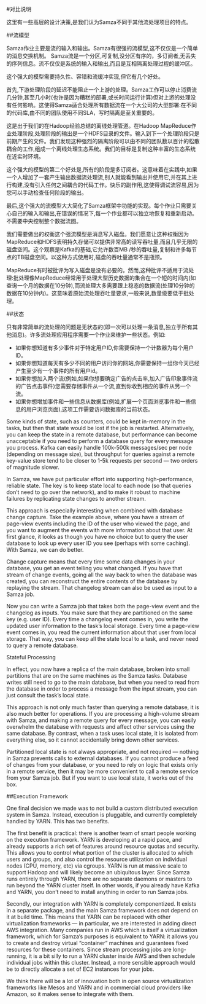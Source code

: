 #对比说明

这里有一些高层的设计决策,是我们认为Samza不同于其他流处理项目的特点。

##流模型

Samza作业主要是流的输入和输出。Samza有很强的流模型,这不仅仅是一个简单的消息交换机制。 Samza流是一个分区,可复制,没分区有序的，多订阅者,无丢失的序列信息。流不仅仅是系统的输入和输出,而且是互相隔离处理过程的缓冲区。

这个强大的模型需要持久性、容错和流缓冲实现,但它有几个好处。

首先,下游处理阶段的延迟不能阻止一个上游的处理。Samza工作可以停止消费流几分钟,甚至几小时(也许是因为糟糕的部署,或长时间运行计算)但对上游的处理没有任何影响。这使得Samza适合处理所有数据流在一个大公司的大型部署:在不同的代码库,由不同的团队使用不同SLA，写时隔离是至关重要的。

这是出于我们的在Hadoop经验总结的离线处理管道。在Hadoop MapReduce作业处理阶段,处理阶段的输出是一个HDFS目录的文件。输入到下一个处理阶段只是前期产生的文件。我们发现这种强烈的隔离阶段可以由不同的团队数以百计的松散耦合的工作,组成一个离线处理生态系统。我们的目标是复制这种丰富的生态系统在近实时环境。

这个强大的模型的第二个好处是,所有的阶段是多订阅者。这意味着在实践中,如果一个人增加了一套产生输出数据流处理流,别人就能看到输出并使用它,并在其上进行构建,没有引入任何之间耦合的代码工作。快乐的副作用,这使得调试流容易,因为您可以手动检查任何阶段的输出。

最后,这个强大的流模型大大简化了Samza框架中功能的实现。每个作业只需要关心自己的输入和输出,在错误的情况下,每一个作业都可以独立地恢复和重新启动。不需要中央控制整个数据流图。

我们需要做出的权衡这个强流模型是消息写入磁盘。我们愿意让这种权衡因为MapReduce和HDFS表明持久存储可以提供非常高的读写吞吐量,而且几乎无限的磁盘空间。这个观察是Kafka的基础,它允许数百MB /秒的吞吐量,复制和许多每节点的TB磁盘空间。以这种方式使用时,磁盘的吞吐量通常不是瓶颈。

MapReduce有时被批评为写入磁盘是没有必要的。然而,这种批评不适用于流处理:批处理像MapReduce经常用于处理大型历史数据的集合在一个短的时间内(如查询一个月的数据在10分钟),而流处理大多需要跟上稳态的数据流(处理10分钟的数据在10分钟内)。这意味着原始流处理吞吐量要求,一般来说,数量级要低于批处理。

##状态

只有非常简单的流处理的问题是无状态的(即一次可以处理一条消息,独立于所有其他消息)。许多流处理应用程序需要一个作业来维护一些状态。例如:
- 如果你想知道有多少事件对于特定用户ID,你需要保持一个计数器为每个用户ID。
- 如果你想知道每天有多少不同的用户访问你的网站,你需要保持一组你今天已经产生至少有一个事件的所有用户id。
- 如果你想加入两个流(例如,如果你想要确定广告的点击率,加入广告印象事件流的广告点击事件)您需要存储事件从一个流,直到你收到相应的事件从另一个流。
- 如果你想增加事件和一些信息从数据库(例如,扩展一个页面浏览事件和一些信息的用户浏览页面),这项工作需要访问数据库的当前状态。

Some kinds of state, such as counters, could be kept in-memory in the tasks, but then that state would be lost if the job is restarted. Alternatively, you can keep the state in a remote database, but performance can become unacceptable if you need to perform a database query for every message you process. Kafka can easily handle 100k-500k messages/sec per node (depending on message size), but throughput for queries against a remote key-value store tend to be closer to 1-5k requests per second — two orders of magnitude slower.

In Samza, we have put particular effort into supporting high-performance, reliable state. The key is to keep state local to each node (so that queries don’t need to go over the network), and to make it robust to machine failures by replicating state changes to another stream.

This approach is especially interesting when combined with database change capture. Take the example above, where you have a stream of page-view events including the ID of the user who viewed the page, and you want to augment the events with more information about that user. At first glance, it looks as though you have no choice but to query the user database to look up every user ID you see (perhaps with some caching). With Samza, we can do better.

Change capture means that every time some data changes in your database, you get an event telling you what changed. If you have that stream of change events, going all the way back to when the database was created, you can reconstruct the entire contents of the database by replaying the stream. That changelog stream can also be used as input to a Samza job.

Now you can write a Samza job that takes both the page-view event and the changelog as inputs. You make sure that they are partitioned on the same key (e.g. user ID). Every time a changelog event comes in, you write the updated user information to the task’s local storage. Every time a page-view event comes in, you read the current information about that user from local storage. That way, you can keep all the state local to a task, and never need to query a remote database.

Stateful Processing

In effect, you now have a replica of the main database, broken into small partitions that are on the same machines as the Samza tasks. Database writes still need to go to the main database, but when you need to read from the database in order to process a message from the input stream, you can just consult the task’s local state.

This approach is not only much faster than querying a remote database, it is also much better for operations. If you are processing a high-volume stream with Samza, and making a remote query for every message, you can easily overwhelm the database with requests and affect other services using the same database. By contrast, when a task uses local state, it is isolated from everything else, so it cannot accidentally bring down other services.

Partitioned local state is not always appropriate, and not required — nothing in Samza prevents calls to external databases. If you cannot produce a feed of changes from your database, or you need to rely on logic that exists only in a remote service, then it may be more convenient to call a remote service from your Samza job. But if you want to use local state, it works out of the box.

##Execution Framework

One final decision we made was to not build a custom distributed execution system in Samza. Instead, execution is pluggable, and currently completely handled by YARN. This has two benefits.

The first benefit is practical: there is another team of smart people working on the execution framework. YARN is developing at a rapid pace, and already supports a rich set of features around resource quotas and security. This allows you to control what portion of the cluster is allocated to which users and groups, and also control the resource utilization on individual nodes (CPU, memory, etc) via cgroups. YARN is run at massive scale to support Hadoop and will likely become an ubiquitous layer. Since Samza runs entirely through YARN, there are no separate daemons or masters to run beyond the YARN cluster itself. In other words, if you already have Kafka and YARN, you don’t need to install anything in order to run Samza jobs.

Secondly, our integration with YARN is completely componentized. It exists in a separate package, and the main Samza framework does not depend on it at build time. This means that YARN can be replaced with other virtualization frameworks — in particular, we are interested in adding direct AWS integration. Many companies run in AWS which is itself a virtualization framework, which for Samza’s purposes is equivalent to YARN: it allows you to create and destroy virtual “container” machines and guarantees fixed resources for these containers. Since stream processing jobs are long-running, it is a bit silly to run a YARN cluster inside AWS and then schedule individual jobs within this cluster. Instead, a more sensible approach would be to directly allocate a set of EC2 instances for your jobs.

We think there will be a lot of innovation both in open source virtualization frameworks like Mesos and YARN and in commercial cloud providers like Amazon, so it makes sense to integrate with them.